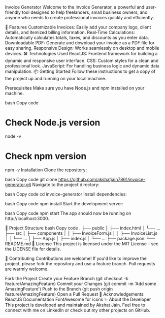 Invoice Generator
Welcome to the Invoice Generator, a powerful and user-friendly tool designed to help freelancers, small business owners, and anyone who needs to create professional invoices quickly and efficiently.



🚀 Features
Customizable Invoices: Easily add your company logo, client details, and itemized billing information.
Real-Time Calculations: Automatically calculates totals, taxes, and discounts as you enter data.
Downloadable PDF: Generate and download your invoice as a PDF file for easy sharing.
Responsive Design: Works seamlessly on desktop and mobile devices.
🛠️ Technologies Used
ReactJS: Frontend framework for building a dynamic and responsive user interface.
CSS: Custom styles for a clean and professional look.
JavaScript: For handling business logic and dynamic data manipulation.
📦 Getting Started
Follow these instructions to get a copy of the project up and running on your local machine.

Prerequisites
Make sure you have Node.js and npm installed on your machine.

bash
Copy code
# Check Node.js version
node -v

# Check npm version
npm -v
Installation
Clone the repository:

bash
Copy code
git clone https://github.com/akshatjain7861/invoice-generator.git
Navigate to the project directory:

bash
Copy code
cd invoice-generator
Install dependencies:

bash
Copy code
npm install
Start the development server:

bash
Copy code
npm start
The app should now be running on http://localhost:3000.

📂 Project Structure
bash
Copy code
.
├── public
│   ├── index.html
│   └── ...
├── src
│   ├── components
│   │   ├── InvoiceForm.js
│   │   ├── InvoiceList.js
│   │   └── ...
│   ├── App.js
│   ├── index.js
│   └── ...
├── package.json
└── README.md
📜 License
This project is licensed under the MIT License - see the LICENSE file for details.

🤝 Contributing
Contributions are welcome! If you'd like to improve the project, please fork the repository and use a feature branch. Pull requests are warmly welcome.

Fork the Project
Create your Feature Branch (git checkout -b feature/AmazingFeature)
Commit your Changes (git commit -m 'Add some AmazingFeature')
Push to the Branch (git push origin feature/AmazingFeature)
Open a Pull Request
🌟 Acknowledgements
ReactJS Documentation
FontAwesome for icons
✨ About the Developer
This project is developed and maintained by Akshat Jain. Feel free to connect with me on LinkedIn or check out my other projects on GitHub.
